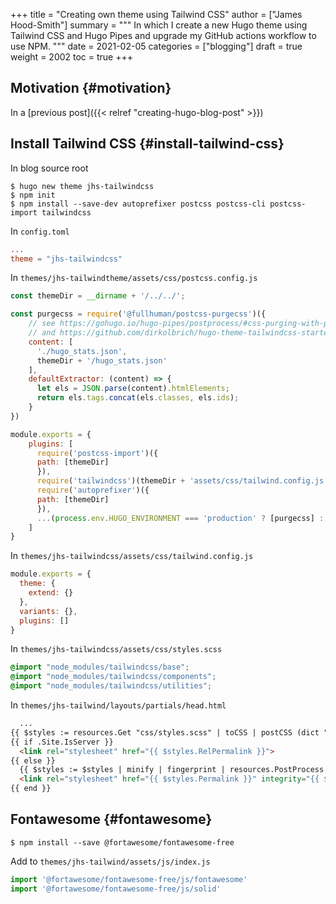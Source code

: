 +++
title = "Creating own theme using Tailwind CSS"
author = ["James Hood-Smith"]
summary = """
  In which I create a new Hugo theme using Tailwind CSS and Hugo Pipes and upgrade
  my GitHub actions workflow to use NPM.
  """
date = 2021-02-05
categories = ["blogging"]
draft = true
weight = 2002
toc = true
+++

## Motivation {#motivation}

In a [previous post]({{< relref "creating-hugo-blog-post" >}})


## Install Tailwind CSS {#install-tailwind-css}

In blog source root

```shell
$ hugo new theme jhs-tailwindcss
$ npm init
$ npm install --save-dev autoprefixer postcss postcss-cli postcss-import tailwindcss
```

In `config.toml`

```toml
...
theme = "jhs-tailwindcss"
```

In `themes/jhs-tailwindtheme/assets/css/postcss.config.js`

```js
const themeDir = __dirname + '/../../';

const purgecss = require('@fullhuman/postcss-purgecss')({
    // see https://gohugo.io/hugo-pipes/postprocess/#css-purging-with-postcss
    // and https://github.com/dirkolbrich/hugo-theme-tailwindcss-starter
    content: [
      './hugo_stats.json',
      themeDir + '/hugo_stats.json'
    ],
    defaultExtractor: (content) => {
      let els = JSON.parse(content).htmlElements;
      return els.tags.concat(els.classes, els.ids);
    }
})

module.exports = {
    plugins: [
      require('postcss-import')({
	  path: [themeDir]
      }),
      require('tailwindcss')(themeDir + 'assets/css/tailwind.config.js'),
      require('autoprefixer')({
	  path: [themeDir]
      }),
      ...(process.env.HUGO_ENVIRONMENT === 'production' ? [purgecss] : [])
    ]
}
```

In `themes/jhs-tailwindcss/assets/css/tailwind.config.js`

```js
module.exports = {
  theme: {
    extend: {}
  },
  variants: {},
  plugins: []
}
```

In `themes/jhs-tailwindcss/assets/css/styles.scss`

```scss
@import "node_modules/tailwindcss/base";
@import "node_modules/tailwindcss/components";
@import "node_modules/tailwindcss/utilities";
```

In `themes/jhs-tailwind/layouts/partials/head.html`

```html
  ...
{{ $styles := resources.Get "css/styles.scss" | toCSS | postCSS (dict "config" "./assets/css/postcss.config.js") }}
{{ if .Site.IsServer }}
  <link rel="stylesheet" href="{{ $styles.RelPermalink }}">
{{ else }}
  {{ $styles := $styles | minify | fingerprint | resources.PostProcess }}
  <link rel="stylesheet" href="{{ $styles.Permalink }}" integrity="{{ $styles.Data.Integrity }}">
{{ end }}
```


## Fontawesome {#fontawesome}

```shell
$ npm install --save @fortawesome/fontawesome-free
```

Add to `themes/jhs-tailwind/assets/js/index.js`

```js
import '@fortawesome/fontawesome-free/js/fontawesome'
import '@fortawesome/fontawesome-free/js/solid'
```
